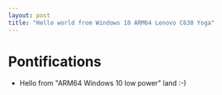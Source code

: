 ```yaml
---
layout: post
title: "Hello world from Windows 10 ARM64 Lenovo C630 Yoga"
---
```


# Pontifications

* Hello from "ARM64 Windows 10 low power" land :-)
